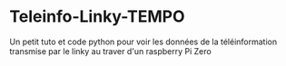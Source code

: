 # Teleinfo-Linky-TEMPO
Un petit tuto et code python pour voir les données de la téléinformation transmise par le linky au traver d'un raspberry Pi Zero
